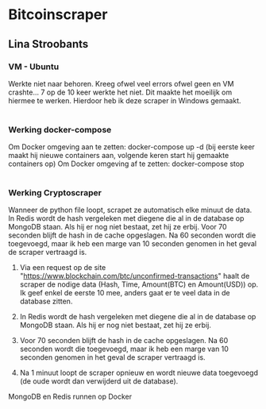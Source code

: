 # Bitcoinscraper
## Lina Stroobants

### VM - Ubuntu
Werkte niet naar behoren. Kreeg ofwel veel errors ofwel geen en VM crashte... 7 op de 10 keer werkte het niet.
Dit maakte het moeilijk om hiermee te werken. Hierdoor heb ik deze scraper in Windows gemaakt.
<br> 
<br>

### Werking docker-compose
Om Docker omgeving aan te zetten: docker-compose up -d (bij eerste keer maakt hij nieuwe containers aan, volgende keren start hij gemaakte containers op)
Om Docker omgeving af te zetten: docker-compose stop
<br> 
<br>

### Werking Cryptoscraper
Wanneer de python file loopt, scrapet ze automatisch elke minuut de data. In Redis wordt de hash vergeleken met diegene die al in de database op MongoDB staan. Als hij er nog niet bestaat, zet hij ze erbij. Voor 70 seconden blijft de hash in de cache opgeslagen. Na 60 seconden wordt die toegevoegd, maar ik heb een marge van 10 seconden genomen in het geval de scraper vertraagd is.

1. Via een request op de site "https://www.blockchain.com/btc/unconfirmed-transactions" haalt de scraper de nodige data (Hash, Time, Amount(BTC) en Amount(USD)) op. Ik geef enkel de eerste 10 mee, anders gaat er te veel data in de database zitten.

2. In Redis wordt de hash vergeleken met diegene die al in de database op MongoDB staan. Als hij er nog niet bestaat, zet hij ze erbij.

3. Voor 70 seconden blijft de hash in de cache opgeslagen. Na 60 seconden wordt die toegevoegd, maar ik heb een marge van 10 seconden genomen in het geval de scraper vertraagd is.

4. Na 1 minuut loopt de scraper opnieuw en wordt nieuwe data toegevoegd (de oude wordt dan verwijderd uit de database).

MongoDB en Redis runnen op Docker
